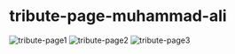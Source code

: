 # tribute-page-muhammad-ali
![tribute-page1](https://user-images.githubusercontent.com/127696250/226910697-075d6c57-35e9-4d66-a8c1-e2fbefee0f3d.png)
![tribute-page2](https://user-images.githubusercontent.com/127696250/226910391-259c0f36-9f28-47b7-bb12-96313b27b097.png)
![tribute-page3](https://user-images.githubusercontent.com/127696250/226910401-bd95b0c7-a307-4dbe-be67-26e4539e08d8.png)
